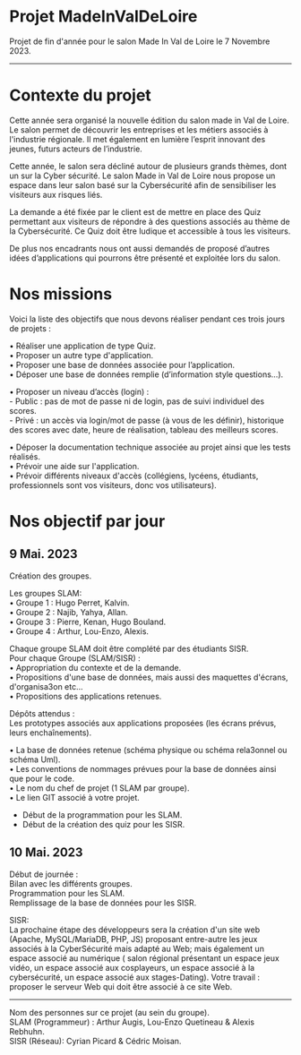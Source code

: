 #  Projet MadeInValDeLoire

Projet de fin d'année pour le salon Made In Val de Loire le 7 Novembre 2023.

--------------------------------------------
# Contexte du projet
Cette année sera organisé la nouvelle édition du salon made in Val de Loire.
Le salon permet de découvrir les entreprises et les métiers associés à l'industrie régionale. Il met également en lumière l’esprit innovant des jeunes, futurs acteurs de l’industrie. 

Cette année, le salon sera décliné autour de plusieurs grands thèmes, dont un sur la Cyber sécurité.
Le salon Made in Val de Loire nous propose un espace dans leur salon basé sur la Cybersécurité afin de sensibiliser les visiteurs aux risques liés.

La demande a été fixée par le client est de mettre en place des Quiz permettant aux visiteurs de répondre à des questions associés au thème de la Cybersécurité.
Ce Quiz doit être ludique et accessible à tous les visiteurs.

De plus nos encadrants nous ont aussi demandés de proposé d’autres idées d’applications qui pourrons être présenté et exploitée lors du salon. 


# Nos missions
Voici la liste des objectifs que nous devons réaliser pendant ces trois jours de projets :

•	Réaliser une application de type Quiz.              
•	Proposer un autre type d'application.                       
•	Proposer une base de données associée pour l’application.                     
•	Déposer une base de données remplie (d’information style questions…).                           

•	Proposer un niveau d’accès (login) :                            
 	- Public : pas de mot de passe ni de login, pas de suivi individuel des scores.                        
	- Privé : un accès via login/mot de passe (à vous de les définir), historique des scores avec date, heure de réalisation, tableau des meilleurs scores.


•	Déposer la documentation technique associée au projet ainsi que les tests réalisés.           
•	Prévoir une aide sur l'application.                         
•	Prévoir différents niveaux d'accès (collégiens, lycéens, étudiants, professionnels sont vos visiteurs, donc vos utilisateurs).


# Nos objectif par jour
## 9 Mai. 2023
Création des groupes.                  

Les groupes SLAM:                       
• Groupe 1 : Hugo Perret, Kalvin.                  
• Groupe 2 : Najib, Yahya, Allan.                    
• Groupe 3 : Pierre, Kenan, Hugo Bouland.                    
• Groupe 4 : Arthur, Lou-Enzo, Alexis.                            

Chaque groupe SLAM doit être complété par des étudiants SISR.                          
Pour chaque Groupe (SLAM/SISR) :                        
• Appropriation du contexte et de la demande.                                
• Propositions d'une base de données, mais aussi des maquettes d'écrans, d'organisa3on etc...                                             
• Propositions des applications retenues.                              

Dépôts attendus :                                   
Les prototypes associés aux applications proposées (les écrans prévus, leurs enchaînements).                          

• La base de données retenue (schéma physique ou schéma rela3onnel ou schéma Uml).                           
• Les conventions de nommages prévues pour la base de données ainsi que pour le code.                         
• Le nom du chef de projet (1 SLAM par groupe).                           
• Le lien GIT associé à votre projet.                             

-	Début de la programmation pour les SLAM.                               
-	Début de la création des quiz pour les SISR.                                    

## 10 Mai. 2023
Début de journée :                                     
Bilan avec les différents groupes.                         
Programmation pour les SLAM.                                       
Remplissage de la base de données pour les SISR.                              

SISR:                                       
La prochaine étape des développeurs sera la création d'un site web (Apache, MySQL/MariaDB, PHP,  JS) proposant  entre-autre  les  jeux associés à  la  CyberSécurité  mais  adapté  au  Web;  mais également un espace associé au numérique ( salon régional présentant un espace jeux vidéo, un espace associé aux cosplayeurs, un espace associé à la cybersécurité, un espace associé aux stages-Dating). Votre travail : proposer le serveur Web qui doit être associé à ce site Web.

--------------------------------------------

Nom des personnes sur ce projet (au sein du groupe).                                                             
SLAM (Programmeur) : Arthur Augis, Lou-Enzo Quetineau & Alexis Rebhuhn.                                          
SISR (Réseau): Cyrian Picard & Cédric Moisan.



